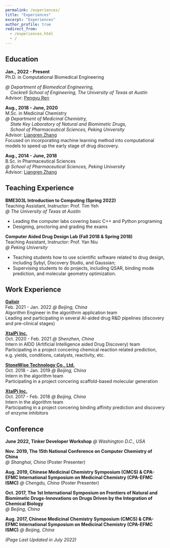 ```yaml
---
permalink: /experiences/
title: "Experiences"
excerpt: "Experiences"
author_profile: true
redirect_from: 
  - /experiences.html
  - /
---
```

<!-- <br> -->

## Education

**Jan., 2022 - Present**  
Ph.D. in Computational Biomedical Engineering  
<!-- *@ [Department of Biomedical Engineering](https://www.bme.utexas.edu/), [Cockrell School of Engineering](https://cockrell.utexas.edu/), [The University of Texas at Austin](https://www.utexas.edu/)* -->
*@ Department of Biomedical Engineering,*  
&nbsp;&nbsp;&nbsp;&nbsp;*Cockrell School of Engineering, The University of Texas at Austin*  
Advisor: [Pengyu Ren](https://www.bme.utexas.edu/people/faculty-directory/ren)  

**Aug., 2018 - June, 2020**  
M.Sc. in Medicinal Chemistry  
*@ Department of Medicinal Chemistry,*  
&nbsp;&nbsp;&nbsp;&nbsp;*State Key Laboratory of Natural and Biomimetic Drugs,*  
&nbsp;&nbsp;&nbsp;&nbsp;*School of Pharmaceutical Sciences, Peking University*  
Advisor: [Liangren Zhang](http://dmc.sps.bjmu.edu.cn/english_20180111164913306359/researchsupervisor/193269.htm#)  
Focused on incorporating machine learning method into computational models to speed up the early stage of drug discovery.  

**Aug., 2014 - June, 2018**  
B.Sc. in Pharmaceutical Sciences  
*@ School of Pharmaceutical Sciences, Peking University*  
Advisor: [Liangren Zhang](http://dmc.sps.bjmu.edu.cn/english_20180111164913306359/researchsupervisor/193269.htm#)  

## Teaching Experience

**BME303L Introduction to Computing (Spring 2022)**  
Teaching Assistant, Instructor: Prof. Tim Yeh  
*@ The University of Texas at Austin*

- Leading the computer labs covering basic C++ and Python programing
- Designing, proctoring and grading the exams

**Computer Aided Drug Design Lab (Fall 2018 & Spring 2018)**  
Teaching Assistant, Instructor: Prof. Yan Niu  
*@ Peking University*

- Teaching students how to use scientific software related to drug design, including Sybyl, Discovery Studio, and Gaussian;
- Supervising students to do projects, including QSAR, binding mode prediction, and molecular geometry optimization.



## Work Experience

**[Galixir](https://www.galixir.com/)**  
Feb. 2021 - Jan. 2022 *@ Beijing, China*  
Algorithm Engineer in the algorithrm application team  
Leading and participating in several AI-aided drug R&D pipelines (discovery and pre-clinical stages)

**[XtalPi Inc.](http://www.xtalpi.com/)**  
Oct. 2020 - Feb. 2021 *@ Shenzhen, China*  
Intern in AIDD (Artificial Intelligence aided Drug Discovery) team   
Participating in a project concering chemical reaction related prediction, e.g. yields, conditions, catalysts, reactivity, etc.

**[StoneWise Technology Co., Ltd.](http://www.stonewise.cn/home)**  
Oct. 2018 - Jan. 2019 *@ Beijing, China*  
Intern in the algorithm team  
Participating in a project concering scaffold-based molecular generation

**[XtalPi Inc.](http://www.xtalpi.com/)**  
Oct. 2017 - Feb. 2018 *@ Beijing, China*  
Intern in the algorithm team  
Participating in a project concering binding affinity prediction and discovery of enzyme inhibitors


## Conference

**June 2022, Tinker Developer Workshop** *@ Washington D.C., USA*

**Nov. 2019, The 15th National Conference on Computer Chemistry of China**   
*@ Shanghai, China* (Poster Presenter)

**Aug. 2019, Chinese Medicinal Chemistry Symposium (CMCS) & CPA-EFMC International Symposium on Medicinal Chemistry (CPA-EFMC ISMC)** *@ Chengdu, China* (Poster Presenter)

**Oct. 2017, The 1st International Symposium on Frontiers of Natural and Biomimetic Drugs-Innovations on Drugs Driven by the Integration of Chemical Biology**   
*@ Beijing, China*

**Aug. 2017, Chinese Medicinal Chemistry Symposium (CMCS) & CPA-EFMC International Symposium on Medicinal Chemistry (CPA-EFMC ISMC)** *@ Beijing, China*


*(Page Last Updated in July 2022)*
